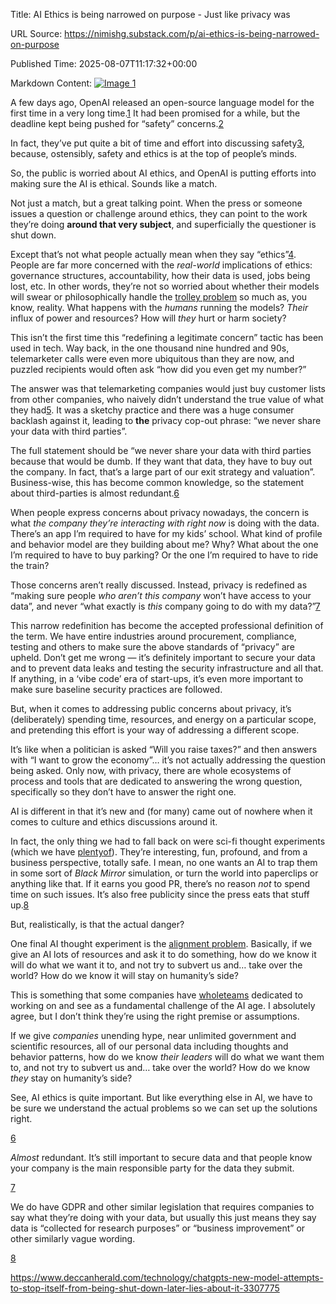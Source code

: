Title: AI Ethics is being narrowed on purpose - Just like privacy was

URL Source: https://nimishg.substack.com/p/ai-ethics-is-being-narrowed-on-purpose

Published Time: 2025-08-07T11:17:32+00:00

Markdown Content:
[![Image 1](https://substackcdn.com/image/fetch/$s_!DANS!,w_1456,c_limit,f_auto,q_auto:good,fl_progressive:steep/https%3A%2F%2Fsubstack-post-media.s3.amazonaws.com%2Fpublic%2Fimages%2F400a5908-8000-4717-8537-bd326bb46886_1024x1024.png)](https://substackcdn.com/image/fetch/$s_!DANS!,f_auto,q_auto:good,fl_progressive:steep/https%3A%2F%2Fsubstack-post-media.s3.amazonaws.com%2Fpublic%2Fimages%2F400a5908-8000-4717-8537-bd326bb46886_1024x1024.png)

A few days ago, OpenAI released an open-source language model for the first time in a very long time.[1](https://nimishg.substack.com/p/ai-ethics-is-being-narrowed-on-purpose#footnote-1-170332859) It had been promised for a while, but the deadline kept being pushed for “safety” concerns.[2](https://nimishg.substack.com/p/ai-ethics-is-being-narrowed-on-purpose#footnote-2-170332859)

In fact, they’ve put quite a bit of time and effort into discussing safety[3](https://nimishg.substack.com/p/ai-ethics-is-being-narrowed-on-purpose#footnote-3-170332859), because, ostensibly, safety and ethics is at the top of people’s minds.

So, the public is worried about AI ethics, and OpenAI is putting efforts into making sure the AI is ethical. Sounds like a match.

Not just a match, but a great talking point. When the press or someone issues a question or challenge around ethics, they can point to the work they’re doing **around that very subject**, and superficially the questioner is shut down.

Except that’s not what people actually mean when they say “ethics”[4](https://nimishg.substack.com/p/ai-ethics-is-being-narrowed-on-purpose#footnote-4-170332859). People are far more concerned with the _real-world_ implications of ethics: governance structures, accountability, how their data is used, jobs being lost, etc. In other words, they’re not so worried about whether their models will swear or philosophically handle the [trolley problem](https://en.wikipedia.org/wiki/Trolley_problem) so much as, you know, reality. What happens with the _humans_ running the models? _Their_ influx of power and resources? How will _they_ hurt or harm society?

This isn’t the first time this “redefining a legitimate concern” tactic has been used in tech. Way back, in the one thousand nine hundred and 90s, telemarketer calls were even more ubiquitous than they are now, and puzzled recipients would often ask “how did you even get my number?”

The answer was that telemarketing companies would just buy customer lists from other companies, who naively didn’t understand the true value of what they had[5](https://nimishg.substack.com/p/ai-ethics-is-being-narrowed-on-purpose#footnote-5-170332859). It was a sketchy practice and there was a huge consumer backlash against it, leading to **the** privacy cop-out phrase: “we never share your data with third parties”.

The full statement should be “we never share your data with third parties because that would be dumb. If they want that data, they have to buy out the company. In fact, that’s a large part of our exit strategy and valuation”. Business-wise, this has become common knowledge, so the statement about third-parties is almost redundant.[6](https://nimishg.substack.com/p/ai-ethics-is-being-narrowed-on-purpose#footnote-6-170332859)

When people express concerns about privacy nowadays, the concern is what _the company they’re interacting with right now_ is doing with the data. There’s an app I’m required to have for my kids’ school. What kind of profile and behavior model are they building about me? Why? What about the one I’m required to have to buy parking? Or the one I’m required to have to ride the train?

Those concerns aren’t really discussed. Instead, privacy is redefined as “making sure people _who aren’t this company_ won’t have access to your data”, and never “what exactly is _this_ company going to do with my data?”[7](https://nimishg.substack.com/p/ai-ethics-is-being-narrowed-on-purpose#footnote-7-170332859)

This narrow redefinition has become the accepted professional definition of the term. We have entire industries around procurement, compliance, testing and others to make sure the above standards of “privacy” are upheld. Don’t get me wrong — it’s definitely important to secure your data and to prevent data leaks and testing the security infrastructure and all that. If anything, in a ‘vibe code’ era of start-ups, it’s even more important to make sure baseline security practices are followed.

But, when it comes to addressing public concerns about privacy, it’s (deliberately) spending time, resources, and energy on a particular scope, and pretending this effort is your way of addressing a different scope.

It’s like when a politician is asked “Will you raise taxes?” and then answers with “I want to grow the economy”… it’s not actually addressing the question being asked. Only now, with privacy, there are whole ecosystems of process and tools that are dedicated to answering the wrong question, specifically so they don’t have to answer the right one.

AI is different in that it’s new and (for many) came out of nowhere when it comes to culture and ethics discussions around it.

In fact, the only thing we had to fall back on were sci-fi thought experiments (which we have [plenty](https://en.wikipedia.org/wiki/Roko%27s_basilisk)[of](https://en.wikipedia.org/wiki/Gray_goo)). They’re interesting, fun, profound, and from a business perspective, totally safe. I mean, no one wants an AI to trap them in some sort of _Black Mirror_ simulation, or turn the world into paperclips or anything like that. If it earns you good PR, there’s no reason _not_ to spend time on such issues. It’s also free publicity since the press eats that stuff up.[8](https://nimishg.substack.com/p/ai-ethics-is-being-narrowed-on-purpose#footnote-8-170332859)

But, realistically, is that the actual danger?

One final AI thought experiment is the [alignment problem](https://en.wikipedia.org/wiki/AI_alignment#Alignment_problem). Basically, if we give an AI lots of resources and ask it to do something, how do we know it will do what we want it to, and not try to subvert us and… take over the world? How do we know it will stay on humanity’s side?

This is something that some companies have [whole](https://openai.com/index/our-approach-to-alignment-research/)[teams](https://alignment.anthropic.com/) dedicated to working on and see as a fundamental challenge of the AI age. I absolutely agree, but I don’t think they’re using the right premise or assumptions.

If we give _companies_ unending hype, near unlimited government and scientific resources, all of our personal data including thoughts and behavior patterns, how do we know _their leaders_ will do what we want them to, and not try to subvert us and… take over the world? How do we know _they_ stay on humanity’s side?

See, AI ethics is quite important. But like everything else in AI, we have to be sure we understand the actual problems so we can set up the solutions right.

[6](https://nimishg.substack.com/p/ai-ethics-is-being-narrowed-on-purpose#footnote-anchor-6-170332859)

_Almost_ redundant. It’s still important to secure data and that people know your company is the main responsible party for the data they submit.

[7](https://nimishg.substack.com/p/ai-ethics-is-being-narrowed-on-purpose#footnote-anchor-7-170332859)

We do have GDPR and other similar legislation that requires companies to say what they’re doing with your data, but usually this just means they say data is “collected for research purposes” or “business improvement” or other similarly vague wording.

[8](https://nimishg.substack.com/p/ai-ethics-is-being-narrowed-on-purpose#footnote-anchor-8-170332859)

https://www.deccanherald.com/technology/chatgpts-new-model-attempts-to-stop-itself-from-being-shut-down-later-lies-about-it-3307775